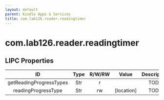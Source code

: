 ```yaml
---
layout: default
parent: Kindle Apps & Services
title: com.lab126.reader.readingtimer
---
```


# com.lab126.reader.readingtimer

## LIPC Properties

| ID                      | Type | R/W/RW | Value      | Description |
|:-----------------------:|:----:|:------:|:----------:|:-----------:|
| getReadingProgressTypes | Str  | r      |            | TODO        |
| readingProgressType     | Str  | rw     | [location] | TODO        |